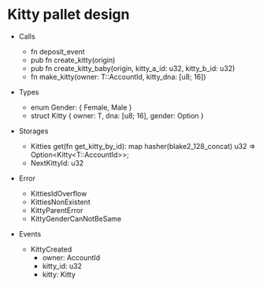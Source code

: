 # Kitty pallet design

- Calls
    - fn deposit_event
    - pub fn create_kitty(origin)
    - pub fn create_kitty_baby(origin, kitty_a_id: u32, kitty_b_id: u32)
    - fn make_kitty(owner: T::AccountId, kitty_dna: [u8; 16])

- Types
    - enum Gender: { Female, Male }
    - struct Kitty<T> { owner: T, dna: [u8; 16], gender: Option<Gender> }

- Storages
    - Kitties get(fn get_kitty_by_id): map hasher(blake2_128_concat) u32 => Option<Kitty<T::AccountId>>;
    - NextKittyId: u32


- Error
    - KittiesIdOverflow
    - KittiesNonExistent
    - KittyParentError
    - KittyGenderCanNotBeSame


- Events
    - KittyCreated
        - owner: AccountId
        - kitty_id: u32
        - kitty: Kitty

